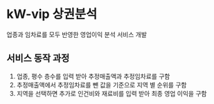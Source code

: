 # kW-vip 상권분석
업종과 임차료를 모두 반영한 영업이익 분석 서비스 개발

## 서비스 동작 과정
1. 업종, 평수 층수를 입력 받아 추정매출액과 추정임차료를 구함
2. 추정매출액에서 추정임차료를 뺀 값을 기준으로 지역 별 순위를 구함
3. 지역을 선택하면 추가로 인건비와 재료비를 입력 받아 최종 영업 이익을 구함
